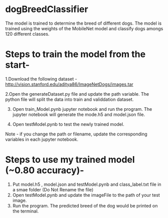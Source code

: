 # dogBreedClassifier
The model is trained to determine the breed of different dogs. The model is trained using the weights of the MobileNet model and classify dogs amongs 120 different classes.

# Steps to train the model from the start-
  1.Download the following dataset - http://vision.stanford.edu/aditya86/ImageNetDogs/images.tar
  
  2.Open the generateDataset.py file and update the path variable. The python file will split the data into train and validdation dataset.
  
  3. Open train_Model.pynb jupyter notebook and run the program. The jupyter notebook will generate the mode.h5 and model.json file.
  
  4. Open testModel.pynb to test the newly trained model.

Note - if you change the path or filename, update the corresponding variables in each jupyter notebook.

# Steps to use my trained model (~0.80 accuracy)-
  1. Put model.h5 , model.json and testModel.pynb and class_label.txt file in a smae folder (Do Not Rename the file)
  2. Open testModel.pynb and update the imageFile to the path of your test image.
  3. Run the program. The predicted breed of the dog would be printed on the terminal.

